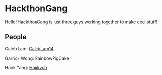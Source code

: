 # HackthonGang
Hello! HackthonGang is just three guys working together to make cool stuff!

## People
Caleb Lam: [CalebLam14](https://github.com/CalebLam14)

Garrick Wong: [RainbowPigCake](https://github.com/RainbowPigCake)

Hank Yang: [Hankych](https://github.com/Hankych)
